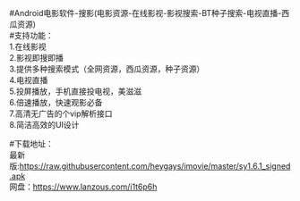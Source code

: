#Android电影软件-搜影(电影资源-在线影视-影视搜索-BT种子搜索-电视直播-西瓜资源)
<br>
#支持功能：<br>
1.在线影视<br>
2.影视即搜即播<br>
3.提供多种搜索模式（全网资源，西瓜资源，种子资源）<br>
4.电视直播<br>
5.投屏播放，手机直接投电视，美滋滋<br>
6.倍速播放，快速观影必备<br>
7.高清无广告的个vip解析接口<br>
8.简洁高效的UI设计<br>

#下载地址：<br>
最新版:https://raw.githubusercontent.com/heygays/imovie/master/sy1.6.1_signed.apk<br>
网盘：https://www.lanzous.com/i1t6p6h

